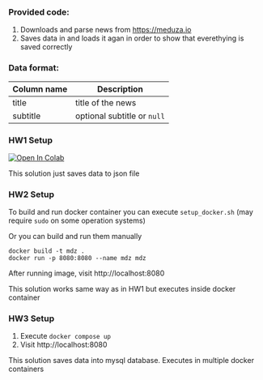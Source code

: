 ### Provided code:
1. Downloads and parse news from https://meduza.io
2. Saves data in and loads it agan in order to show that everethying is saved correctly

### Data format:
| Column name | Description |
| --- | ----------- |
| title | title of the news |
| subtitle | optional subtitle or `null` |


### HW1 Setup
[![Open In Colab](https://colab.research.google.com/assets/colab-badge.svg)](https://colab.research.google.com/github/satween/mdz/blob/master/homework_1_valeev.ipynb)

This solution just saves data to json file


### HW2 Setup

To build and run docker container you can execute `setup_docker.sh` (may require `sudo` on some operation systems)

Or you can build and run them manually

```
docker build -t mdz .
docker run -p 8080:8080 --name mdz mdz
```

After running image, visit http://localhost:8080

This solution works same way as in HW1 but executes inside docker container

### HW3 Setup

1. Execute `docker compose up`
2. Visit http://localhost:8080

This solution saves data into mysql database. Executes in multiple docker containers 
